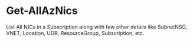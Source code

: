 # Get-AllAzNics
List All NICs in a Subscription along with few other details like SubnetNSG, VNET, Location, UDR, ResourceGroup, Subscription, etc.
